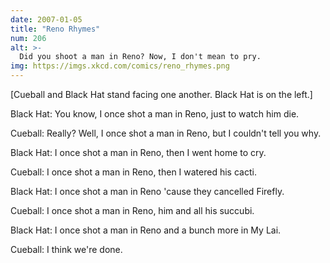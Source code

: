 ```yaml
---
date: 2007-01-05
title: "Reno Rhymes"
num: 206
alt: >-
  Did you shoot a man in Reno? Now, I don't mean to pry.
img: https://imgs.xkcd.com/comics/reno_rhymes.png
---
```

[Cueball and Black Hat stand facing one another. Black Hat is on the left.]

Black Hat: You know, I once shot a man in Reno, just to watch him die.

Cueball: Really? Well, I once shot a man in Reno, but I couldn't tell you why.

Black Hat: I once shot a man in Reno, then I went home to cry.

Cueball: I once shot a man in Reno, then I watered his cacti.

Black Hat: I once shot a man in Reno 'cause they cancelled Firefly.

Cueball: I once shot a man in Reno, him and all his succubi.

Black Hat: I once shot a man in Reno and a bunch more in My Lai.

Cueball: I think we're done.
